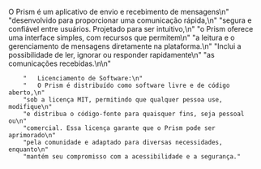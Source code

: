 O Prism é um aplicativo de envio e recebimento de mensagens\n"
        "desenvolvido para proporcionar uma comunicação rápida,\n"
        "segura e confiável entre usuários. Projetado para ser intuitivo,\n"
        "o Prism oferece uma interface simples, com recursos que permitem\n"
        "a leitura e o gerenciamento de mensagens diretamente na plataforma.\n"
        "Inclui a possibilidade de ler, ignorar ou responder rapidamente\n"
        "as comunicações recebidas.\n\n"
        
        "   Licenciamento de Software:\n"
        "   O Prism é distribuído como software livre e de código aberto,\n"
        "sob a licença MIT, permitindo que qualquer pessoa use, modifique\n"
        "e distribua o código-fonte para quaisquer fins, seja pessoal ou\n"
        "comercial. Essa licença garante que o Prism pode ser aprimorado\n"
        "pela comunidade e adaptado para diversas necessidades, enquanto\n"
        "mantém seu compromisso com a acessibilidade e a segurança."
